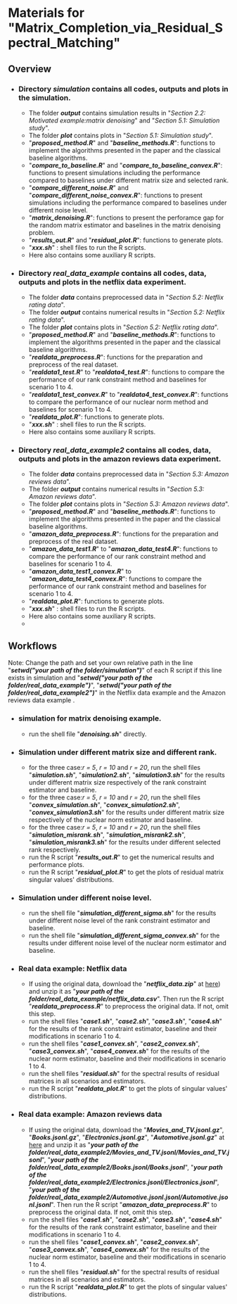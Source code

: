 # Materials for "Matrix_Completion_via_Residual_Spectral_Matching"

## Overview

- ### Directory ***simulation*** contains all codes, outputs and plots in the simulation.
	- The folder ***output*** contains simulation results in "*Section 2.2: Motivated example:matrix denoising*" and "*Section 5.1: Simulation study*".
	- The folder ***plot*** contains plots in "*Section 5.1: Simulation study*".
 	- "***proposed_method.R***" and "***baseline_methods.R***": functions to implement the algorithms presented in the paper and the classical baseline algorithms.
  	- "***compare_to_baseline.R***" and "***compare_to_baseline_convex.R***": functions to present simulations including the performance compared to baselines under different matrix size and selected rank.
  	- "***compare_different_noise.R***" and "***compare_different_noise_convex.R***": functions to present simulations including the performance compared to baselines under different noise level.
  	- "***matrix_denoising.R***": functions to present the perforamce gap for the random matrix estimator and baselines in the matrix denoising problem.
  	- "***results_out.R***" and "***residual_plot.R***": functions to generate plots.
  	- "***xxx.sh***" : shell files to run the R scripts.
  	- Here also contains some auxiliary R scripts.

- ### Directory ***real_data_example*** contains all codes, data, outputs and plots in the netflix data experiment.
	- The folder ***data*** contains preprocessed data in "*Section 5.2: Netflix rating data*".
 	- The folder ***output*** contains numerical results in "*Section 5.2: Netflix rating data*".
  	- The folder ***plot*** contains plots in "*Section 5.2: Netflix rating data*".
  	- "***proposed_method.R***" and "***baseline_methods.R***": functions to implement the algorithms presented in the paper and the classical baseline algorithms.
  	- "***realdata_preprocess.R***": functions for the preparation and preprocess of the real dataset.
  	- "***realdata1_test.R***" to "***realdata4_test.R***": functions to compare the performance of our rank constraint method and baselines for scenario 1 to 4.
  	-  "***realdata1_test_convex.R***" to "***realdata4_test_convex.R***": functions to compare the performance of our nuclear norm method and baselines for scenario 1 to 4.
  	-  "***realdata_plot.R***": functions to generate plots.
  	-  "***xxx.sh***" : shell files to run the R scripts.
  	-  Here also contains some auxiliary R scripts.
- ### Directory ***real_data_example2*** contains all codes, data, outputs and plots in the amazon reviews data experiment.
	- The folder ***data*** contains preprocessed data in "*Section 5.3: Amazon reviews data*".
	- The folder ***output*** contains numerical results in "*Section 5.3: Amazon reviews data*".
  	- The folder ***plot*** contains plots in "*Section 5.3: Amazon reviews data*".
  	- "***proposed_method.R***" and "***baseline_methods.R***": functions to implement the algorithms presented in the paper and the classical baseline algorithms.
  	- "***amazon_data_preprocess.R***": functions for the preparation and preprocess of the real dataset.
  	- "***amazon_data_test1.R***" to "***amazon_data_test4.R***": functions to compare the performance of our rank constraint method and baselines for scenario 1 to 4.
  	- "***amazon_data_test1_convex.R***" to "***amazon_data_test4_convex.R***": functions to compare the performance of our rank constraint method and baselines for scenario 1 to 4.
  	- "***realdata_plot.R***": functions to generate plots.
  	- "***xxx.sh***" : shell files to run the R scripts.
  	- Here also contains some auxiliary R scripts.
  	- 
## Workflows

 Note: Change the path and set your own relative path in the line "***setwd("your path of the folder/simulation")***" of each R script if this line exists in simulation and "***setwd("your path of the folder/real_data_example")***", "***setwd("your path of the folder/real_data_example2")***" in the Netflix data example and the Amazon reviews data example . 

- ### simulation for matrix denoising example.
	- run the shell file "***denoising.sh***" directly. 
- ### Simulation under different matrix size and different rank.
	- for the three case:*r = 5*, *r = 10* and *r = 20*, run the shell files "***simulation.sh***", "***simulation2.sh***", "***simulation3.sh***" for the results under different matrix size respectively of the rank constraint estimator and baseline.
 	- for the three case:*r = 5*, *r = 10* and *r = 20*, run the shell files "***convex_simulation.sh***", "***convex_simulation2.sh***", "***convex_simulation3.sh***" for the results under different matrix size respectively of the nuclear norm estimator and baseline.
	- for the three case:*r = 5*, *r = 10* and *r = 20*, run the shell files "***simulation_misrank.sh***", "***simulation_misrank2.sh***", "***simulation_misrank3.sh***" for the results under different selected rank respectively.
	- run the R script "***results_out.R***" to get the numerical results and performance plots.
 	- run the R script "***residual_plot.R***" to get the plots of residual matrix singular values' distributions.  
- ### Simulation under different noise level.
	- run the shell file "***simulation_different_sigma.sh***" for the results under different noise level of the rank constraint estimator and baseline.
	- run the shell file "***simulation_different_sigma_convex.sh***" for the results under different noise level of the nuclear norm estimator and baseline.
- ### Real data example: Netflix data
	- If using the original data, download the "***netflix_data.zip***" at [here](https://www.kaggle.com/datasets/netflix-inc/netflix-prize-data)) and unzip it as "***your path of the folder/real_data_example/netflix_data.csv***". Then run the R script "***realdata_preprocess.R***" to preprocess the original data. If not, omit this step. 
	- run the shell files "***case1.sh***", "***case2.sh***", "***case3.sh***", "***case4.sh***" for the results of the rank constraint estimator, baseline and their modifications in scenario 1 to 4.
 	- run the shell files "***case1_convex.sh***", "***case2_convex.sh***", "***case3_convex.sh***", "***case4_convex.sh***" for the results of the nuclear norm estimator, baseline and their modifications in scenario 1 to 4.
  	- run the shell files "***residual.sh***" for the spectral results of residual matrices in all scenarios and estimators.
  	- run the R script "***realdata_plot.R***" to get the plots of singular values' distributions. 
- ### Real data example: Amazon reviews data
	- If using the original data, download the "***Movies_and_TV.jsonl.gz***", "***Books.jsonl.gz***", "***Electronics.jsonl.gz***", "***Automotive.jsonl.gz***" at [here](https://amazon-reviews-2023.github.io) and unzip it as "***your path of the folder/real_data_example2/Movies_and_TV.jsonl/Movies_and_TV.jsonl***", "***your path of the folder/real_data_example2/Books.jsonl/Books.jsonl***", "***your path of the folder/real_data_example2/Electronics.jsonl/Electronics.jsonl***", "***your path of the folder/real_data_example2/Automotive.jsonl.jsonl/Automotive.jsonl.jsonl***". Then run the R script "***amazon_data_preprocess.R***" to preprocess the original data. If not, omit this step. 
	- run the shell files "***case1.sh***", "***case2.sh***", "***case3.sh***", "***case4.sh***" for the results of the rank constraint estimator, baseline and their modifications in scenario 1 to 4.
 	- run the shell files "***case1_convex.sh***", "***case2_convex.sh***", "***case3_convex.sh***", "***case4_convex.sh***" for the results of the nuclear norm estimator, baseline and their modifications in scenario 1 to 4.
  	- run the shell files "***residual.sh***" for the spectral results of residual matrices in all scenarios and estimators.
  	- run the R script "***realdata_plot.R***" to get the plots of singular values' distributions. 
 
